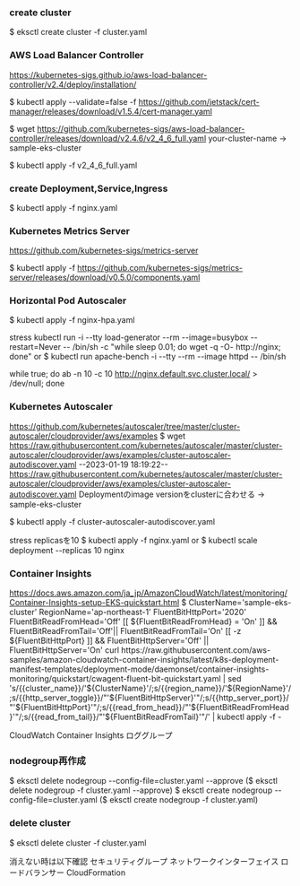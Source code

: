 ### create cluster
$ eksctl create cluster -f cluster.yaml


### AWS Load Balancer Controller
https://kubernetes-sigs.github.io/aws-load-balancer-controller/v2.4/deploy/installation/

$ kubectl apply --validate=false -f https://github.com/jetstack/cert-manager/releases/download/v1.5.4/cert-manager.yaml

$ wget https://github.com/kubernetes-sigs/aws-load-balancer-controller/releases/download/v2.4.6/v2_4_6_full.yaml
your-cluster-name → sample-eks-cluster

$ kubectl apply -f v2_4_6_full.yaml


### create Deployment,Service,Ingress
$ kubectl apply -f nginx.yaml


### Kubernetes Metrics Server
https://github.com/kubernetes-sigs/metrics-server

$ kubectl apply -f https://github.com/kubernetes-sigs/metrics-server/releases/download/v0.5.0/components.yaml


### Horizontal Pod Autoscaler
$ kubectl apply -f nginx-hpa.yaml

stress
kubectl run -i --tty load-generator --rm --image=busybox --restart=Never -- /bin/sh -c "while sleep 0.01; do wget -q -O- http://nginx; done"
 or
$ kubectl run apache-bench -i --tty --rm --image httpd -- /bin/sh
<!-- $ kubectl exec -it apache-bench -- sh -->
  while true;
  do ab -n 10 -c 10 http://nginx.default.svc.cluster.local/ > /dev/null;
  done


### Kubernetes Autoscaler
https://github.com/kubernetes/autoscaler/tree/master/cluster-autoscaler/cloudprovider/aws/examples
$ wget https://raw.githubusercontent.com/kubernetes/autoscaler/master/cluster-autoscaler/cloudprovider/aws/examples/cluster-autoscaler-autodiscover.yaml
--2023-01-19 18:19:22--  https://raw.githubusercontent.com/kubernetes/autoscaler/master/cluster-autoscaler/cloudprovider/aws/examples/cluster-autoscaler-autodiscover.yaml
Deploymentのimage versionをclusterに合わせる
<YOUR CLUSTER NAME> → sample-eks-cluster

$ kubectl apply -f cluster-autoscaler-autodiscover.yaml

stress
replicasを10
$ kubectl apply -f nginx.yaml
 or
$ kubectl scale deployment --replicas 10 nginx


### Container Insights
https://docs.aws.amazon.com/ja_jp/AmazonCloudWatch/latest/monitoring/Container-Insights-setup-EKS-quickstart.html
$ ClusterName='sample-eks-cluster'
RegionName='ap-northeast-1'
FluentBitHttpPort='2020'
FluentBitReadFromHead='Off'
[[ ${FluentBitReadFromHead} = 'On' ]] && FluentBitReadFromTail='Off'|| FluentBitReadFromTail='On'
[[ -z ${FluentBitHttpPort} ]] && FluentBitHttpServer='Off' || FluentBitHttpServer='On'
curl https://raw.githubusercontent.com/aws-samples/amazon-cloudwatch-container-insights/latest/k8s-deployment-manifest-templates/deployment-mode/daemonset/container-insights-monitoring/quickstart/cwagent-fluent-bit-quickstart.yaml | sed 's/{{cluster_name}}/'${ClusterName}'/;s/{{region_name}}/'${RegionName}'/;s/{{http_server_toggle}}/"'${FluentBitHttpServer}'"/;s/{{http_server_port}}/"'${FluentBitHttpPort}'"/;s/{{read_from_head}}/"'${FluentBitReadFromHead}'"/;s/{{read_from_tail}}/"'${FluentBitReadFromTail}'"/' | kubectl apply -f -

CloudWatch
 Container Insights
 ロググループ


### nodegroup再作成
$ eksctl delete nodegroup --config-file=cluster.yaml --approve
($ eksctl delete nodegroup -f cluster.yaml --approve)
$ eksctl create nodegroup --config-file=cluster.yaml
($ eksctl create nodegroup -f cluster.yaml)


### delete cluster
$ eksctl delete cluster -f cluster.yaml

消えない時は以下確認
セキュリティグループ
ネットワークインターフェイス
ロードバランサー
CloudFormation
